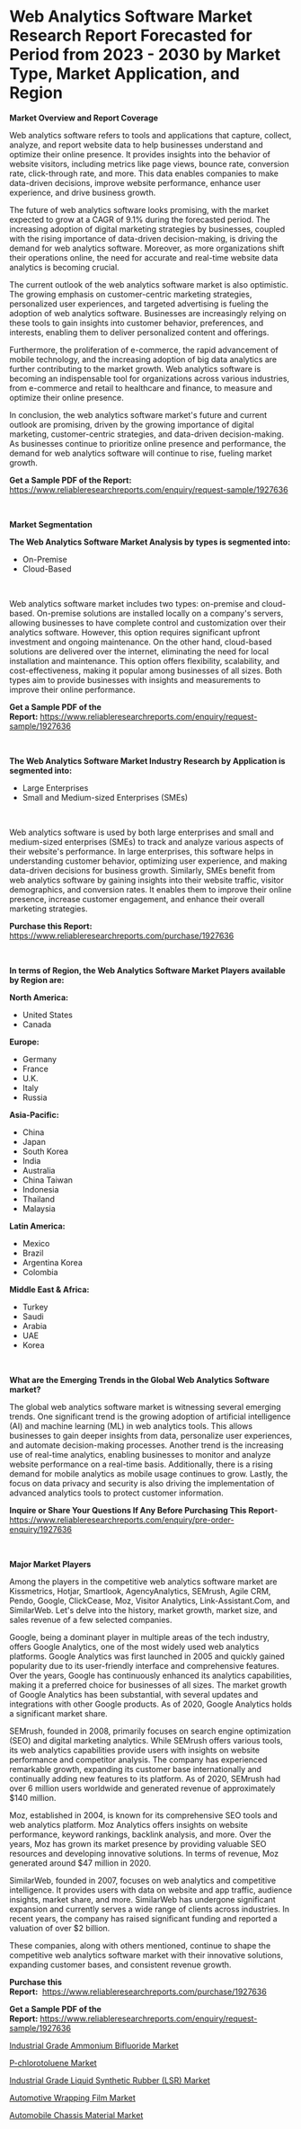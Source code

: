 <p><h1>Web Analytics Software Market Research Report Forecasted for Period from 2023 -  2030 by Market Type, Market Application, and Region</h1></p><p><strong>Market Overview and Report Coverage</strong></p>
<p><p>Web analytics software refers to tools and applications that capture, collect, analyze, and report website data to help businesses understand and optimize their online presence. It provides insights into the behavior of website visitors, including metrics like page views, bounce rate, conversion rate, click-through rate, and more. This data enables companies to make data-driven decisions, improve website performance, enhance user experience, and drive business growth.</p><p>The future of web analytics software looks promising, with the market expected to grow at a CAGR of 9.1% during the forecasted period. The increasing adoption of digital marketing strategies by businesses, coupled with the rising importance of data-driven decision-making, is driving the demand for web analytics software. Moreover, as more organizations shift their operations online, the need for accurate and real-time website data analytics is becoming crucial.</p><p>The current outlook of the web analytics software market is also optimistic. The growing emphasis on customer-centric marketing strategies, personalized user experiences, and targeted advertising is fueling the adoption of web analytics software. Businesses are increasingly relying on these tools to gain insights into customer behavior, preferences, and interests, enabling them to deliver personalized content and offerings.</p><p>Furthermore, the proliferation of e-commerce, the rapid advancement of mobile technology, and the increasing adoption of big data analytics are further contributing to the market growth. Web analytics software is becoming an indispensable tool for organizations across various industries, from e-commerce and retail to healthcare and finance, to measure and optimize their online presence.</p><p>In conclusion, the web analytics software market's future and current outlook are promising, driven by the growing importance of digital marketing, customer-centric strategies, and data-driven decision-making. As businesses continue to prioritize online presence and performance, the demand for web analytics software will continue to rise, fueling market growth.</p></p>
<p><strong>Get a Sample PDF of the Report:</strong> <a href="https://www.reliableresearchreports.com/enquiry/request-sample/1927636">https://www.reliableresearchreports.com/enquiry/request-sample/1927636</a></p>
<p>&nbsp;</p>
<p><strong>Market Segmentation</strong></p>
<p><strong>The Web Analytics Software Market Analysis by types is segmented into:</strong></p>
<p><ul><li>On-Premise</li><li>Cloud-Based</li></ul></p>
<p>&nbsp;</p>
<p><p>Web analytics software market includes two types: on-premise and cloud-based. On-premise solutions are installed locally on a company's servers, allowing businesses to have complete control and customization over their analytics software. However, this option requires significant upfront investment and ongoing maintenance. On the other hand, cloud-based solutions are delivered over the internet, eliminating the need for local installation and maintenance. This option offers flexibility, scalability, and cost-effectiveness, making it popular among businesses of all sizes. Both types aim to provide businesses with insights and measurements to improve their online performance.</p></p>
<p><strong>Get a Sample PDF of the Report:</strong>&nbsp;<a href="https://www.reliableresearchreports.com/enquiry/request-sample/1927636">https://www.reliableresearchreports.com/enquiry/request-sample/1927636</a></p>
<p>&nbsp;</p>
<p><strong>The Web Analytics Software Market Industry Research by Application is segmented into:</strong></p>
<p><ul><li>Large Enterprises</li><li>Small and Medium-sized Enterprises (SMEs)</li></ul></p>
<p>&nbsp;</p>
<p><p>Web analytics software is used by both large enterprises and small and medium-sized enterprises (SMEs) to track and analyze various aspects of their website's performance. In large enterprises, this software helps in understanding customer behavior, optimizing user experience, and making data-driven decisions for business growth. Similarly, SMEs benefit from web analytics software by gaining insights into their website traffic, visitor demographics, and conversion rates. It enables them to improve their online presence, increase customer engagement, and enhance their overall marketing strategies.</p></p>
<p><strong>Purchase this Report:</strong>&nbsp; <a href="https://www.reliableresearchreports.com/purchase/1927636">https://www.reliableresearchreports.com/purchase/1927636</a></p>
<p>&nbsp;</p>
<p><strong>In terms of Region, the Web Analytics Software Market Players available by Region are:</strong></p>
<p>
    <p> <strong> North America: </strong>
        <ul>
            <li>United States</li>
            <li>Canada</li>
        </ul>
        </p> 
    <p> <strong> Europe: </strong>
        <ul>
            <li>Germany</li>
            <li>France</li>
            <li>U.K.</li>
            <li>Italy</li>
            <li>Russia</li>
        </ul>
        </p> 
    <p> <strong> Asia-Pacific: </strong>
        <ul>
            <li>China</li>
            <li>Japan</li>
            <li>South Korea</li>
            <li>India</li>
            <li>Australia</li>
            <li>China Taiwan</li>
            <li>Indonesia</li>
            <li>Thailand</li>
            <li>Malaysia</li>
        </ul>
        </p> 
    <p> <strong> Latin America: </strong>
        <ul>
            <li>Mexico</li>
            <li>Brazil</li>
            <li>Argentina Korea</li>
            <li>Colombia</li>
        </ul>
        </p> 
    <p> <strong> Middle East & Africa: </strong>
        <ul>
            <li>Turkey</li>
            <li>Saudi</li>
            <li>Arabia</li>
            <li>UAE</li>
            <li>Korea</li>
        </ul>
    </p>
    </p>
<p>&nbsp;</p>
<p><strong>What are the Emerging Trends in the Global Web Analytics Software market?</strong></p>
<p><p>The global web analytics software market is witnessing several emerging trends. One significant trend is the growing adoption of artificial intelligence (AI) and machine learning (ML) in web analytics tools. This allows businesses to gain deeper insights from data, personalize user experiences, and automate decision-making processes. Another trend is the increasing use of real-time analytics, enabling businesses to monitor and analyze website performance on a real-time basis. Additionally, there is a rising demand for mobile analytics as mobile usage continues to grow. Lastly, the focus on data privacy and security is also driving the implementation of advanced analytics tools to protect customer information.</p></p>
<p><strong>Inquire or Share Your Questions If Any Before Purchasing This Report</strong>- <a href="https://www.reliableresearchreports.com/enquiry/pre-order-enquiry/1927636">https://www.reliableresearchreports.com/enquiry/pre-order-enquiry/1927636</a></p>
<p>&nbsp;</p>
<p><strong>Major Market Players</strong></p>
<p><p>Among the players in the competitive web analytics software market are Kissmetrics, Hotjar, Smartlook, AgencyAnalytics, SEMrush, Agile CRM, Pendo, Google, ClickCease, Moz, Visitor Analytics, Link-Assistant.Com, and SimilarWeb. Let's delve into the history, market growth, market size, and sales revenue of a few selected companies.</p><p>Google, being a dominant player in multiple areas of the tech industry, offers Google Analytics, one of the most widely used web analytics platforms. Google Analytics was first launched in 2005 and quickly gained popularity due to its user-friendly interface and comprehensive features. Over the years, Google has continuously enhanced its analytics capabilities, making it a preferred choice for businesses of all sizes. The market growth of Google Analytics has been substantial, with several updates and integrations with other Google products. As of 2020, Google Analytics holds a significant market share.</p><p>SEMrush, founded in 2008, primarily focuses on search engine optimization (SEO) and digital marketing analytics. While SEMrush offers various tools, its web analytics capabilities provide users with insights on website performance and competitor analysis. The company has experienced remarkable growth, expanding its customer base internationally and continually adding new features to its platform. As of 2020, SEMrush had over 6 million users worldwide and generated revenue of approximately $140 million.</p><p>Moz, established in 2004, is known for its comprehensive SEO tools and web analytics platform. Moz Analytics offers insights on website performance, keyword rankings, backlink analysis, and more. Over the years, Moz has grown its market presence by providing valuable SEO resources and developing innovative solutions. In terms of revenue, Moz generated around $47 million in 2020.</p><p>SimilarWeb, founded in 2007, focuses on web analytics and competitive intelligence. It provides users with data on website and app traffic, audience insights, market share, and more. SimilarWeb has undergone significant expansion and currently serves a wide range of clients across industries. In recent years, the company has raised significant funding and reported a valuation of over $2 billion.</p><p>These companies, along with others mentioned, continue to shape the competitive web analytics software market with their innovative solutions, expanding customer bases, and consistent revenue growth.</p></p>
<p><strong>Purchase this Report:</strong>&nbsp;&nbsp;<a href="https://www.reliableresearchreports.com/purchase/1927636">https://www.reliableresearchreports.com/purchase/1927636</a></p>
<p></p>
<p><strong>Get a Sample PDF of the Report:</strong>&nbsp;<a href="https://www.reliableresearchreports.com/enquiry/request-sample/1927636">https://www.reliableresearchreports.com/enquiry/request-sample/1927636</a></p>
<p><p><a href="https://www.linkedin.com/pulse/industrial-grade-ammonium-bifluoride-market-research-report-hk39c/">Industrial Grade Ammonium Bifluoride Market</a></p><p><a href="https://www.linkedin.com/pulse/decoding-p-chlorotoluene-market-deep-dive-latest-trends-segmentation-dcrjc/">P-chlorotoluene Market</a></p><p><a href="https://www.linkedin.com/pulse/industrial-grade-liquid-synthetic-rubber-lsr-market-insights-kvhuc/">Industrial Grade Liquid Synthetic Rubber (LSR) Market</a></p><p><a href="https://medium.com/@dellkoepp/automotive-wrapping-film-market-size-reveals-the-best-marketing-channels-in-global-industry-c1a9e8873df0">Automotive Wrapping Film Market</a></p><p><a href="https://medium.com/@randyhuel1989/automobile-chassis-material-market-trends-and-market-analysis-forecasted-for-period-2023-2030-fe210f251da5">Automobile Chassis Material Market</a></p></p>